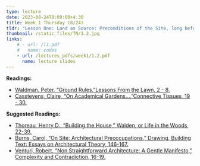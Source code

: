 ```yaml
---
type: lecture
date: 2023-08-24T8:00:00+4:30
title: Week 1 Thursday (8/24)
tldr: "Lesson One: Land as Source: Preconditions of the Site, long before We were Here"
thumbnail: /static_files/TN/1.2.jpg
links: 
    # - url: /l1.pdf
    #   name: codes
    - url: /lectures_pdfs/week1/1.2.pdf
      name: lecture slides
---
```

**Readings:**
- [Waldman, Peter, “Ground Rules,”Lessons From the Lawn, 2 - 8.](/LOTL_Test/readings_pdfs/week2/TH/r1.pdf)
- [Casstevens, Claire, “On Academical Gardens...,”Connective Tissues, 19 - 30.](/LOTL_Test/readings_pdfs/week2/TH/r2.pdf)

**Suggested Readings:**
- [Thoreau, Henry D., “Building the House,” Walden, or Life in the Woods, 22-39.](/LOTL_Test/readings_pdfs/week2/TH/r3.pdf)
- [Burns, Carol, “On Site: Architectural Preoccupations,” Drawing, Building Text: Essays on Architectural Theory, 146-167.](/LOTL_Test/readings_pdfs/week2/TH/r4.pdf)
- [Venturi, Robert, “Non Straightforward Architecture: A Gentle Manifesto,” Complexity and Contradiction, 16-19.](/LOTL_Test/readings_pdfs/week2/TH/r5.pdf)




